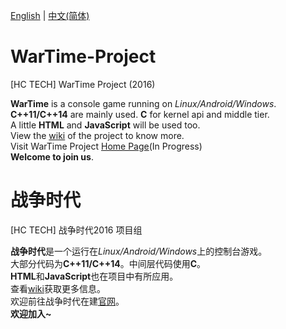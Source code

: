 [English](#wartime-project) | [中文(简体)](#战争时代)  
# WarTime-Project  
[HC TECH] WarTime Project (2016)  

**WarTime** is a console game running on *Linux/Android/Windows*.  
**C++11/C++14** are mainly used. **C** for kernel api and middle tier.  
A little **HTML** and **JavaScript** will be used too.  
View the [wiki](https://github.com/Kiritow/WarTime-Project/wiki "Wiki of WarTime-Project") of the project to know more.  
Visit WarTime Project [Home Page](http://wartime.net3v.net/ "WarTime Home Page")(In Progress)  
**Welcome to join us**.

# 战争时代  
[HC TECH] 战争时代2016 项目组  

**战争时代**是一个运行在*Linux/Android/Windows*上的控制台游戏。  
大部分代码为**C++11/C++14**。中间层代码使用**C**。  
**HTML**和**JavaScript**也在项目中有所应用。  
查看[wiki](https://github.com/Kiritow/WarTime-Project/wiki "战争时代wiki")获取更多信息。  
欢迎前往战争时代在建[官网](http://wartime.net3v.net/ "战争时代官网(在建)")。  
**欢迎加入~**  
